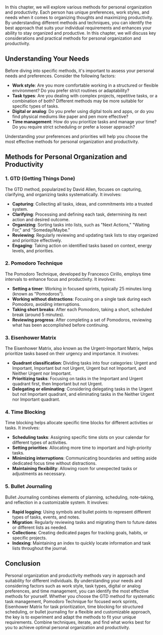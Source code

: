 
In this chapter, we will explore various methods for personal organization and productivity. Each person has unique preferences, work styles, and needs when it comes to organizing thoughts and maximizing productivity. By understanding different methods and techniques, you can identify the best approach that suits your individual requirements and enhances your ability to stay organized and productive. In this chapter, we will discuss key considerations and practical methods for personal organization and productivity.

**Understanding Your Needs**
----------------------------

Before diving into specific methods, it's important to assess your personal needs and preferences. Consider the following factors:

* **Work style**: Are you more comfortable working in a structured or flexible environment? Do you prefer strict routines or adaptability?
* **Task types**: Are you dealing with complex projects, repetitive tasks, or a combination of both? Different methods may be more suitable for specific types of tasks.
* **Digital or analog**: Do you prefer using digital tools and apps, or do you find physical mediums like paper and pen more effective?
* **Time management**: How do you prioritize tasks and manage your time? Do you require strict scheduling or prefer a looser approach?

Understanding your preferences and priorities will help you choose the most effective methods for personal organization and productivity.

**Methods for Personal Organization and Productivity**
------------------------------------------------------

### 1. **GTD (Getting Things Done)**

The GTD method, popularized by David Allen, focuses on capturing, clarifying, and organizing tasks systematically. It involves:

* **Capturing**: Collecting all tasks, ideas, and commitments into a trusted system.
* **Clarifying**: Processing and defining each task, determining its next action and desired outcome.
* **Organizing**: Sorting tasks into lists, such as "Next Actions," "Waiting For," and "Someday/Maybe."
* **Reviewing**: Regularly reviewing and updating task lists to stay organized and prioritize effectively.
* **Engaging**: Taking action on identified tasks based on context, energy levels, and priorities.

### 2. **Pomodoro Technique**

The Pomodoro Technique, developed by Francesco Cirillo, employs time intervals to enhance focus and productivity. It involves:

* **Setting a timer**: Working in focused sprints, typically 25 minutes long (known as "Pomodoros").
* **Working without distractions**: Focusing on a single task during each Pomodoro, avoiding interruptions.
* **Taking short breaks**: After each Pomodoro, taking a short, scheduled break (around 5 minutes).
* **Reviewing progress**: After completing a set of Pomodoros, reviewing what has been accomplished before continuing.

### 3. **Eisenhower Matrix**

The Eisenhower Matrix, also known as the Urgent-Important Matrix, helps prioritize tasks based on their urgency and importance. It involves:

* **Quadrant classification**: Dividing tasks into four categories: Urgent and Important, Important but not Urgent, Urgent but not Important, and Neither Urgent nor Important.
* **Prioritizing tasks**: Focusing on tasks in the Important and Urgent quadrant first, then Important but not Urgent.
* **Delegating or eliminating**: Considering delegating tasks in the Urgent but not Important quadrant, and eliminating tasks in the Neither Urgent nor Important quadrant.

### 4. **Time Blocking**

Time blocking helps allocate specific time blocks for different activities or tasks. It involves:

* **Scheduling tasks**: Assigning specific time slots on your calendar for different types of activities.
* **Setting priorities**: Allocating more time to important and high-priority tasks.
* **Minimizing interruptions**: Communicating boundaries and setting aside dedicated focus time without distractions.
* **Maintaining flexibility**: Allowing room for unexpected tasks or adjustments as necessary.

### 5. **Bullet Journaling**

Bullet Journaling combines elements of planning, scheduling, note-taking, and reflection in a customizable system. It involves:

* **Rapid logging**: Using symbols and bullet points to represent different types of tasks, events, and notes.
* **Migration**: Regularly reviewing tasks and migrating them to future dates or different lists as needed.
* **Collections**: Creating dedicated pages for tracking goals, habits, or specific projects.
* **Indexing**: Maintaining an index to quickly locate information and task lists throughout the journal.

**Conclusion**
--------------

Personal organization and productivity methods vary in approach and suitability for different individuals. By understanding your needs and considering factors such as work style, task types, digital or analog preferences, and time management, you can identify the most effective methods for yourself. Whether you choose the GTD method for systematic task management, Pomodoro Technique for focused work sprints, Eisenhower Matrix for task prioritization, time blocking for structured scheduling, or bullet journaling for a flexible and customizable approach, the key is to experiment and adapt the methods to fit your unique requirements. Combine techniques, iterate, and find what works best for you to achieve optimal personal organization and productivity.
